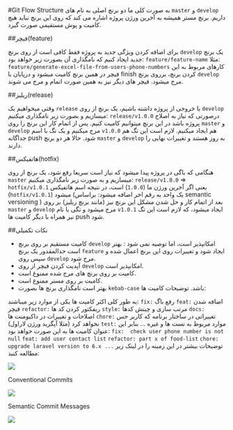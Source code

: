 #Git Flow Structure
به صورت کلی ما دو برنچ اصلی به نام های `master` و `develop` داریم.
برنچ مستر همیشه به آخرین ورژن پروژه اشاره می کند که روی این برنچ نباید هیچ کامیت و پوش مستقیمی صورت گیرد.

##فیچر(feature)

برای اضافه کردن ویژگی جدید به پروژه فقط کافی است از روی برنچ `develop` یک برنچ جدید ایجاد کنیم که نامگذاری آن بصورت زیر خواهد بود:
`feature/feature-name`
مثلا:
`feature/generate-excel-file-from-users-phone-numbers`
کارهای مربوط به این فیچر در همین برنچ کامیت میشود و درپایان با finish کردن  برنچ، برروی برنچ `develop` مرج میشود.
فیچر های دیگر نیز به همین صورت اتمام و مرج می شوند.

##ریلیز(release)

وقتی میخواهیم یک `release` یا خروجی از پروژه داشته باشیم، یک برنچ از روی `develop` میسازیم و بصورت زیر نامگذاری میکنیم:
`release/v1.0.0`
درصورتی که نیاز به اصلاح پروژه باشد در این برنچ میتوانیم کامیت کنیم.
پس از اتمام کار این برنچ را روی `master` و `develop` مرج میکنیم و یک تگ با اسم `v1.0.0` هم ایجاد میکنیم. لازم است این تگ هم جداگانه push شود.
حالا هر دو برنچ `master` و `develop` به روز هستند و تغییرات نهایی را دارند.

##هاتفیکس(hotfix)

هنگامی که باگی در پروژه پیدا میشود که نیاز است سریعا رفع شود، یک برنچ از روی `master` میسازیم و به صورت زیر نامگذاری میکنیم:
`release/v1.0.0` => `hotfix/v1.0.1`
یعنی اگر آخرین ورژن ما (`1.0.0`) است، در نتیجه اسم هاتفیکس (`hotfix/v1.0.1`) میشود (یک واحد به رقم اخر اضافه میشود: براساس semantic versioning )
بعد از اتمام کار و حل شدن مشکل این برنچ نیز (مانند برنچ ریلیز) بر روی `master` و `develop` مرج میشود و تگی با نام `v1.0.1` ایجاد میشود، که لازم است این تگ نیز همراه با دیگر کامیت ها push شود.

##نکات تکمیلی
- کامیت مستقیم بر روی برنچ `develop` امکانپذیر است، اما توصیه نمی شود : بهتر است حدالمقدور یک برنچ `feature`  ایجاد شود و تغییرات روی این برنچ اعمال شده و سپس روی `develop` مرج شود.
- آپدیت کردن فیچر از روی `develop` امکانپذیر است.
- کامیت بر روی برنچ های مرج شده ممنوع است.
- کامیت بر روی مستر ممنوع است.
- بهتر است نامگذاری برنچ ها بصورت `kebab-case` باشد.
  توضیحات کامیت ها:

به طور کلی اکثر کامیت ها یکی از موارد زیر میباشند:
`fix:` رفع باگ
`feat:` اضافه شدن فیچر
`refactor:` ریفکتور کردن کد ها
`style:` مرتب سازی و چینش کدها
`docs:` اصلاحات و تغییرات در داکیومنت ها
`chore:` تغییراتی در ساختار برنامه که کاربر حس نخواهد کرد (مثلا آپگرید ورژن لاراول)
`test:` موارد مربوط به تست ها
و غیره ...
بنابر این عنوان کامیت ها به این صورت خواهد بود:
`fix:  check user phone number is not null`
`feat: add user contact list`
`refactor: part x of food-list`
`chore: upgrade laravel version to 6.x ...`
توضیحات بیشتر در این زمینه را در لینک زیر مطالعه کنید:

![](https://www.conventionalcommits.org/favicon.ico)


Conventional Commits

![](https://gist.github.com/favicon.ico)


Semantic Commit Messages

![](https://paper-attachments.dropbox.com/s_41AD9BBED26A6CA92EE0DDA5D9BA4A9D29EB4E2648F91E67342A627CBD428849_1648365218282_4-2-1-1-gitflow.png)

